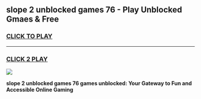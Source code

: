 
## slope 2 unblocked games 76 - Play Unblocked Gmaes & Free
<h3>
<a href="https://news.freeplayer.one?title=slope_2_unblocked_games_76&ref=23F">CLICK TO PLAY</a></h3>
<hr>

<h3>
<a href="https://news.freeplayer.one?title=slope_2_unblocked_games_76&ref=23F">CLICK 2 PLAY</a>
  
</h3>

<a href="https://news.freeplayer.one?title=slope_2_unblocked_games_76&ref=23F/"><img src="https://clearcache.store/games.png"></a>


**slope 2 unblocked games 76 games unblocked: Your Gateway to Fun and Accessible Online Gaming**
